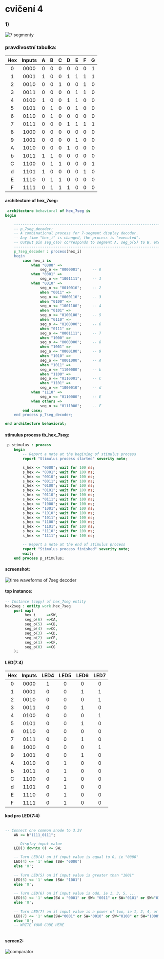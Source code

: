 # cvičení 4
### 1)

![7 segmenty](images/segmenty.png)

### pravdivostní tabulka:
| **Hex** | **Inputs** | **A** | **B** | **C** | **D** | **E** | **F** | **G** |
| :-: | :-: | :-: | :-: | :-: | :-: | :-: | :-: | :-: |
| 0 | 0000 | 0 | 0 | 0 | 0 | 0 | 0 | 1 |
| 1 | 0001 | 1 | 0 | 0 | 1 | 1 | 1 | 1 |
| 2 | 0010 | 0 | 0 | 1 | 0 | 0 | 1 | 0 |
| 3 | 0011 | 0 | 0 | 0 | 0 | 1 | 1 | 0 |
| 4 | 0100 | 1 | 0 | 0 | 1 | 1 | 0 | 0 |
| 5 | 0101 | 0 | 1 | 0 | 0 | 1 | 0 | 0 |
| 6 | 0110 | 0 | 1 | 0 | 0 | 0 | 0 | 0 |
| 7 | 0111 | 0 | 0 | 0 | 1 | 1 | 1 | 1 |
| 8 | 1000 | 0 | 0 | 0 | 0 | 0 | 0 | 0 |
| 9 | 1001 | 0 | 0 | 0 | 0 | 1 | 0 | 0 |
| A | 1010 | 0 | 0 | 0 | 1 | 0 | 0 | 0 |
| b | 1011 | 1 | 1 | 0 | 0 | 0 | 0 | 0 |
| C | 1100 | 0 | 1 | 1 | 0 | 0 | 0 | 1 |
| d | 1101 | 1 | 0 | 0 | 0 | 0 | 1 | 0 |
| E | 1110 | 0 | 1 | 1 | 0 | 0 | 0 | 0 |
| F | 1111 | 0 | 1 | 1 | 1 | 0 | 0 | 0 |

#### architecture of hex_7seg:

```vhdl
 architecture behavioral of hex_7seg is
begin

    --------------------------------------------------------------------
    -- p_7seg_decoder:
    -- A combinational process for 7-segment display decoder. 
    -- Any time "hex_i" is changed, the process is "executed".
    -- Output pin seg_o(6) corresponds to segment A, seg_o(5) to B, etc.
    --------------------------------------------------------------------
    p_7seg_decoder : process(hex_i)
    begin
        case hex_i is
            when "0000" =>
                seg_o <= "0000001";     -- 0
            when "0001" =>
                seg_o <= "1001111";     -- 1
            when "0010" =>
                seg_o <= "0010010";     -- 2
                when "0011" =>
                seg_o <= "0000110";     -- 3
                when "0100" =>
                seg_o <= "1001100";     -- 4
                when "0101" =>
                seg_o <= "0100100";     -- 5
                when "0110" =>
                seg_o <= "0100000";     -- 6
                when "0111" =>
                seg_o <= "0001111";     -- 7
                when "1000" =>
                seg_o <= "0000000";     -- 8
                when "1001" =>
                seg_o <= "0000100";     -- 9
                when "1010" =>
                seg_o <= "0001000";     -- A
                when "1011" =>
                seg_o <= "1100000";     -- b
                when "1100" =>
                seg_o <= "0110001";     -- C
                when "1101" =>
                seg_o <= "1000010";     -- d
            when "1110" =>
                seg_o <= "0110000";     -- E
            when others =>
                seg_o <= "0111000";     -- F
        end case;
    end process p_7seg_decoder;

end architecture behavioral;
```
#### stimulus process tb_hex_7seg:

```vhdl
 p_stimulus : process
    begin
        -- Report a note at the begining of stimulus process
        report "Stimulus process started" severity note;

        s_hex <= "0000"; wait for 100 ns;
        s_hex <= "0001"; wait for 100 ns;
        s_hex <= "0010"; wait for 100 ns;
        s_hex <= "0011"; wait for 100 ns;
        s_hex <= "0100"; wait for 100 ns;
        s_hex <= "0101"; wait for 100 ns;
        s_hex <= "0110"; wait for 100 ns;
        s_hex <= "0111"; wait for 100 ns;
        s_hex <= "1000"; wait for 100 ns;
        s_hex <= "1001"; wait for 100 ns;
        s_hex <= "1010"; wait for 100 ns;
        s_hex <= "1011"; wait for 100 ns;
        s_hex <= "1100"; wait for 100 ns;
        s_hex <= "1101"; wait for 100 ns;
        s_hex <= "1110"; wait for 100 ns;
        s_hex <= "1111"; wait for 100 ns;

        -- Report a note at the end of stimulus process
        report "Stimulus process finished" severity note;
        wait;
    end process p_stimulus;
```
#### screenshot:

![time waveforms of 7seg decoder](images/prubeh.png)

#### top instance:
```vhdl
-- Instance (copy) of hex_7seg entity
hex2seg : entity work.hex_7seg
    port map(
         hex_i     =>SW,
         seg_o(6)  =>CA,
         seg_o(5)  =>CB,
         seg_o(4)  =>CC,
         seg_o(3)  =>CD,
         seg_o(2)  =>CE,
         seg_o(1)  =>CF,
         seg_o(0)  =>CG
    );
```
#### LED(7:4)

| **Hex** | **Inputs** | **LED4** | **LED5** | **LED6** | **LED7** |
| :-: | :-: | :-: | :-: | :-: | :-: |
| 0 | 0000 | 1 | 0 | 0 | 0 |
| 1 | 0001 | 0 | 0 | 1 | 1 |
| 2 | 0010 | 0 | 0 | 0 | 1 |
| 3 | 0011 | 0 | 0 | 1 | 0 |
| 4 | 0100 | 0 | 0 | 0 | 1 |
| 5 | 0101 | 0 | 0 | 1 | 0 |
| 6 | 0110 | 0 | 0 | 0 | 0 |
| 7 | 0111 | 0 | 0 | 1 | 0 |
| 8 | 1000 | 0 | 0 | 0 | 1 |
| 9 | 1001 | 0 | 0 | 1 | 0 |
| A | 1010 | 0 | 1 | 0 | 0 |
| b | 1011 | 0 | 1 | 0 | 0 |
| C | 1100 | 0 | 1 | 0 | 0 |
| d | 1101 | 0 | 1 | 0 | 0 |
| E | 1110 | 0 | 1 | 0 | 0 |
| F | 1111 | 0 | 1 | 0 | 0 |

#### kod pro LED(7:4)
```vhdl

-- Connect one common anode to 3.3V
    AN <= b"1111_0111";

    -- Display input value
    LED(3 downto 0) <= SW;

    -- Turn LED(4) on if input value is equal to 0, ie "0000"
    LED(4) <= '1' when (SW= "0000") 
    else '0';
    
    -- Turn LED(5) on if input value is greater than "1001"
    LED(5) <= '1' when (SW> "1001") 
    else '0';
    
    -- Turn LED(6) on if input value is odd, ie 1, 3, 5, ...
    LED(6) <= '1' when(SW = "0001" or SW= "0011" or SW="0101" or SW="0111" or SW="1001")
    else '0';
    
    -- Turn LED(7) on if input value is a power of two, ie 1, 2, 4, or 8
    LED(7) <= '1' when(SW="0001" or SW="0010" or SW="0100" or SW="1000")
    else '0';
    -- WRITE YOUR CODE HERE
    
```

#### screen2:
![comparator](images/prubeh2.png)
